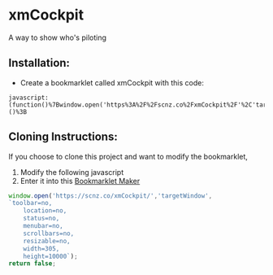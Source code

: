 # xmCockpit
 A way to show who's piloting


## Installation:
* Create a bookmarklet called xmCockpit with this code:
```
javascript:(function()%7Bwindow.open('https%3A%2F%2Fscnz.co%2FxmCockpit%2F'%2C'targetWindow'%2C%0A%60toolbar%3Dno%2C%0A%20%20%20%20location%3Dno%2C%0A%20%20%20%20status%3Dno%2C%0A%20%20%20%20menubar%3Dno%2C%0A%20%20%20%20scrollbars%3Dno%2C%0A%20%20%20%20resizable%3Dno%2C%0A%20%20%20%20width%3D305%2C%0A%20%20%20%20height%3D10000%60)%3B%0Areturn%20false%3B%7D)()%3B
```



## Cloning Instructions:
If you choose to clone this project and want to modify the bookmarklet, 
1. Modify the following javascript 
1. Enter it into this [Bookmarklet Maker](https://caiorss.github.io/bookmarklet-maker/)

```javascript
window.open('https://scnz.co/xmCockpit/','targetWindow',
`toolbar=no,
    location=no,
    status=no,
    menubar=no,
    scrollbars=no,
    resizable=no,
    width=305,
    height=10000`);
return false;
```
